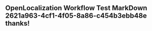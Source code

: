 <properties
ms.topic="hero-topic"
ms.test1="hero-topic"
ms.test2="test"/>

## OpenLocalization Workflow Test MarkDown 2621a963-4cf1-4f05-8a86-c454b3ebb48e thanks!
